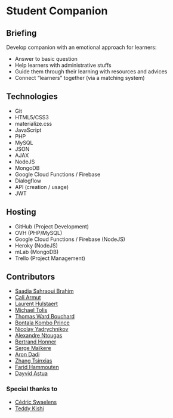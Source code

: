 # Student Companion

## Briefing
Develop companion with an emotional approach for learners:
* Answer to basic question
* Help learners with administrative stuffs
* Guide them through their learning with resources and advices
* Connect “learners” together (via a matching system)

## Technologies
* Git
* HTML5/CSS3
* materialize.css
* JavaScript
* PHP
* MySQL
* JSON
* AJAX
* NodeJS
* MongoDB
* Google Cloud Functions / Firebase
* Dialogflow
* API (creation / usage)
* JWT

## Hosting
* GitHub (Project Development)
* OVH (PHP/MySQL)
* Google Cloud Functions / Firebase (NodeJS)
* Heroky (NodeJS)
* mLab (MongoDB)
* Trello (Project Management)

## Contributors

* [Saadia Sahraoui Brahim](https://github.com/ireneaadler)
* [Cali Armut](https://github.com/Cali93)
* [Laurent Hulstaert](https://github.com/laurenthu/)
* [Michael Tolis](https://github.com/ThankUniverse)
* [Thomas Ward Bouchard](https://github.com/Thomatang)
* [Bontala Kombo Prince](https://github.com/BontalaKomboPrince)
* [Nicolay Yadrychnikov](https://github.com/yadrychnikovNicolay)
* [Alexandre Ntougas](https://github.com/alexandrentougas)
* [Bertrand Honner](https://github.com/SuperchillB)
* [Serge Maïkere](https://github.com/SergeMaikere)
* [Aron Dadi](https://github.com/aronddadi)
* [Zhang Tsinxias](https://github.com/Tsinxias)
* [Farid Hammouten](https://github.com/Farid212)
* [Dayvid Astua](https://github.com/DayvidAstua)

### Special thanks to

* [Cédric Swaelens](https://becode.org/)
* [Teddy Kishi](https://github.com/teddykishi)
